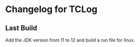# Changelog for TCLog

## Last Build ##

Add the JDK version from 11 to 12 and build a run file for linux.

